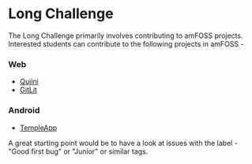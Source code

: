 # Long Challenge

The Long Challenge primarily involves contributing to amFOSS projects.  Interested students can  contribute to the following projects in amFOSS  - 

### Web 

* [Qujini](https://github.com/amfoss/Qujini) 
* [GitLit](https://github.com/amfoss/GitLit)

### Android

* [TempleApp](https://github.com/amfoss/TempleApp)

A great starting point would be to have a look at issues with the label - "Good first bug" or "Junior" or similar tags.  



